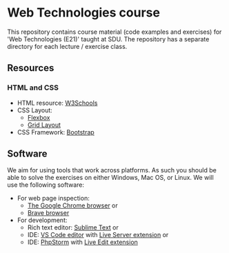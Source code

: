 # Web Technologies course

This repository contains course material (code examples and exercises) for 'Web Technologies (E21)' taught at SDU.
The repository has a separate directory for each lecture / exercise
class.

## Resources

### HTML and CSS

- HTML resource: [W3Schools](https://www.w3schools.com/)
- CSS Layout:
  - [Flexbox](https://www.w3schools.com/csS/css3_flexbox.asp)
  - [Grid Layout](https://www.w3schools.com/css/css_grid.asp)
- CSS Framework: [Bootstrap](https://getbootstrap.com/)

## Software

We aim for using tools that work across platforms.
As such you should be able to solve the exercises on either Windows, Mac OS, or Linux.
We will use the following software:

- For web page inspection:
  - [The Google Chrome browser](https://www.google.com/chrome/) or 
  - [Brave browser](https://brave.com/)
- For development:
  - Rich text editor: [Sublime Text](https://www.sublimetext.com/) or
  - IDE: [VS Code editor](https://code.visualstudio.com/download) with [Live Server extension](https://marketplace.visualstudio.com/items?itemName=ritwickdey.LiveServer) or
  - IDE: [PhpStorm](https://www.jetbrains.com/phpstorm/) with [Live Edit extension](https://plugins.jetbrains.com/plugin/7007-live-edit)

